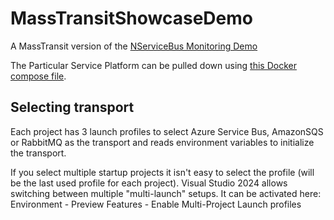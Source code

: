 # MassTransitShowcaseDemo

A MassTransit version of the [NServiceBus Monitoring Demo](https://github.com/Particular/MonitoringDemo/)

The Particular Service Platform can be pulled down using [this Docker compose file](/src/docker-compose.yml).

## Selecting transport

Each project has 3 launch profiles to select Azure Service Bus, AmazonSQS or RabbitMQ as the transport and reads environment variables to initialize the transport.

If you select multiple startup projects it isn't easy to select the profile (will be the last used profile for each project). Visual Studio 2024 allows switching between multiple "multi-launch" setups. It can be activated here: Environment - Preview Features - Enable Multi-Project Launch profiles
